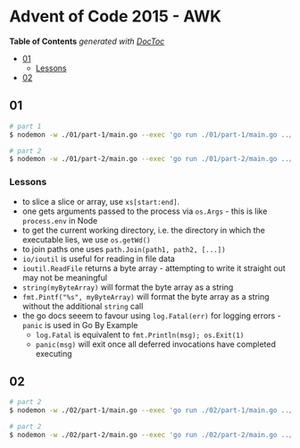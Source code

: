 # Advent of Code 2015 - AWK

<!-- START doctoc generated TOC please keep comment here to allow auto update -->
<!-- DON'T EDIT THIS SECTION, INSTEAD RE-RUN doctoc TO UPDATE -->
**Table of Contents**  *generated with [DocToc](https://github.com/thlorenz/doctoc)*

- [01](#01)
  - [Lessons](#lessons)
- [02](#02)

<!-- END doctoc generated TOC please keep comment here to allow auto update -->


## 01

```bash
# part 1
$ nodemon -w ./01/part-1/main.go --exec 'go run ./01/part-1/main.go ../01.txt || exit 1'

# part 2
$ nodemon -w ./01/part-2/main.go --exec 'go run ./01/part-2/main.go ../01.txt || exit 1'
```

### Lessons

- to slice a slice or array, use `xs[start:end]`.
- one gets arguments passed to the process via `os.Args` - this is like
    `process.env` in Node
- to get the current working directory, i.e. the directory in which the
    executable lies, we use `os.getWd()`
- to join paths one uses `path.Join(path1, path2, [...])`
- `io/ioutil` is useful for reading in file data
- `ioutil.ReadFile` returns a byte array - attempting to write it straight out
    may not be meaningful
- `string(myByteArray)` will format the byte array as a string
- `fmt.Pintf("%s", myByteArray)` will format the byte array as a string without
    the additional `string` call
- the go docs seeem to favour using `log.Fatal(err)` for logging errors -
    `panic` is used in Go By Example
    - `log.Fatal` is equivalent to `fmt.Println(msg); os.Exit(1)`
    - `panic(msg)` will exit once all deferred invocations have completed
        executing


## 02

```bash
# part 2
$ nodemon -w ./02/part-1/main.go --exec 'go run ./02/part-1/main.go ../01.txt || exit 1'

# part 2
$ nodemon -w ./02/part-2/main.go --exec 'go run ./02/part-2/main.go ../01.txt || exit 1'
```

